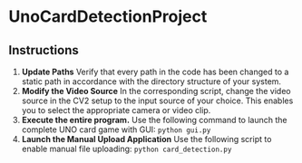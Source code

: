 ﻿# UnoCardDetectionProject

## Instructions
1. **Update Paths**
  Verify that every path in the code has been changed to a static path in accordance with the directory structure of your system.
2. **Modify the Video Source**
In the corresponding script, change the video source in the CV2 setup to the input source of your choice. This enables you to select the appropriate camera or video clip.
3. **Execute the entire program.**
Use the following command to launch the complete UNO card game with GUI:
```python gui.py```
4. **Launch the Manual Upload Application**
Use the following script to enable manual file uploading:
```python card_detection.py```

